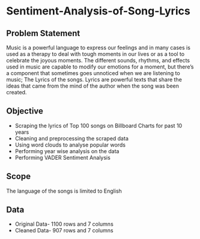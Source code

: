 # Sentiment-Analysis-of-Song-Lyrics

## Problem Statement
Music is a powerful language to express our feelings and in many cases is used as a therapy to deal with tough moments in our lives or 
as a tool to celebrate the joyous moments. The different sounds, rhythms, and effects used in music are capable to modify our emotions for a moment, 
but there’s a component that sometimes goes unnoticed when we are listening to music; The Lyrics of the songs. 
Lyrics are powerful texts that share the ideas that came from the mind of the author when the song was been created.

## Objective
- Scraping the lyrics of Top 100 songs on Billboard Charts for past 10 years
- Cleaning and preprocessing the scraped data
- Using word clouds to analyse popular words
- Performing year wise analysis on the data
- Performing VADER Sentiment Analysis

## Scope
The language of the songs is limited to English

## Data
- Original Data- 1100 rows and 7 columns
- Cleaned Data- 907 rows and 7 columns
